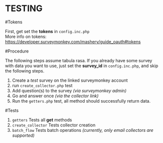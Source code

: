 TESTING
=======

#Tokens

First, get set the **tokens** in ```config.inc.php```  
More info on tokens: https://developer.surveymonkey.com/mashery/guide_oauth#tokens

#Procedure

The following steps assume tabula rasa.  If you already have some survey with data you want to use,  just set the **survey_id** in ```config.inc.php```, and skip the following steps. 

1. Create a *test* survey on the linked surveymonkey account
2. run ```create_collector.php``` test
3. Add question(s) to the survey *(via surveymonkey admin)*
4. Go and answer once  *(via the collector link)*
5. Run the ```getters.php``` test,  all method should successfully return data.


#Tests
1. ```getters``` Tests all **get** methods
2. ```create_collector``` Tests collector creation
3. ```batch_flow``` Tests batch operations *(currently, only email collectors are supported)*


